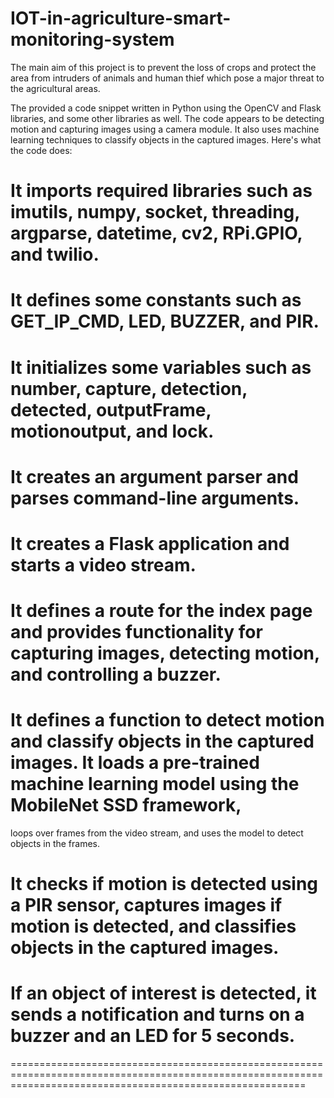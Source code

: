 # IOT-in-agriculture-smart-monitoring-system

The main aim of this project is to prevent the loss of crops and protect the area from intruders of animals and human thief which pose a major threat to the agricultural areas.

 The provided a code snippet written in Python using the OpenCV and Flask libraries, and some other libraries as well. The code appears to be detecting motion 
 and capturing images using a camera module. It also uses machine learning techniques to classify objects in the captured images. 
 Here's what the code does:
 # It imports required libraries such as imutils, numpy, socket, threading, argparse, datetime, cv2, RPi.GPIO, and twilio.
 # It defines some constants such as GET_IP_CMD, LED, BUZZER, and PIR.
 # It initializes some variables such as number, capture, detection, detected, outputFrame, motionoutput, and lock.
 # It creates an argument parser and parses command-line arguments.
 # It creates a Flask application and starts a video stream.
 # It defines a route for the index page and provides functionality for capturing images, detecting motion, and controlling a buzzer.
 # It defines a function to detect motion and classify objects in the captured images. It loads a pre-trained machine learning model using the MobileNet SSD framework, 
   loops over frames from the video stream, and uses the model to detect objects in the frames.
 # It checks if motion is detected using a PIR sensor, captures images if motion is detected, and classifies objects in the captured images.
 # If an object of interest is detected, it sends a notification and turns on a buzzer and an LED for 5 seconds.
 
 ===============================================================================================================================================================
